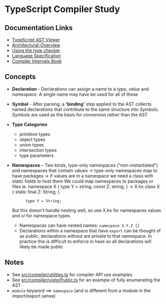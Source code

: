 # TypeScript Compiler Study

## Documentation Links
- [TypeScript AST Viewer](https://ts-ast-viewer.com/)
- [Architectural-Overview](https://github.com/microsoft/TypeScript/wiki/Architectural-Overview)
- [Using the type checker](https://github.com/microsoft/TypeScript/wiki/Using-the-Compiler-API#using-the-type-checker)
- [Language Specification](https://github.com/microsoft/TypeScript/blob/master/doc/spec.md)
- [Compiler Internals Book](https://basarat.gitbooks.io/typescript/docs/compiler/overview.html)

## Concepts
- **Declaration** - Declarations can assign a name to a *type*, *value* and *namespace*. A single name may have be used for all of these
- **Symbol** - After parsing, a **'binding'** step applied to the AST collects named declarations that contribute to the same structure into Symbols. Symbols are used as the basis for conversion rather than the AST
- **Type Categories**
    - primitive types
    - object types
    - union types
    - intersection types
    - type parameters

- **Namespaces** – Two kinds, type-only namespaces ("non-instantiated") and namespaces that contain values
    -> type-only namespaces map to haxe packages
    -> if values are in a namespace we need a class with static fields to host them
    We could map namespaces to packages or files
        ie. namespace X {
            type Y = string;
            const Z: string;
        }
        ->
        X.hx
            class X {
                static final Z: String;
            }

            type Y = String;
    But this doesn't handle nesting well, so use X.hx for namespaces values and x/ for namespace types
    - Namespaces can have nested names: `namespace X.Y.Z {}`
    - Declarations within a namespace that have `export` can be thought of as public, declarations without are private to that namespace. In practice this is difficult to enforce in haxe so all declarations will likely be made public

## Notes
- See [src/compiler/utilities.ts](https://github.com/microsoft/TypeScript/blob/d6c05a135840dc3045ec8f3bbec1da5ffabb6593/src/compiler/utilities.ts) for compiler API use examples
- See [src/compiler/vistorPublic.ts](https://github.com/microsoft/TypeScript/blob/master/src/compiler/visitorPublic.ts) for an example of fully enumerating the AST
- `module` keyword ==> `namespace` (and is different from a module in the import/export sense)